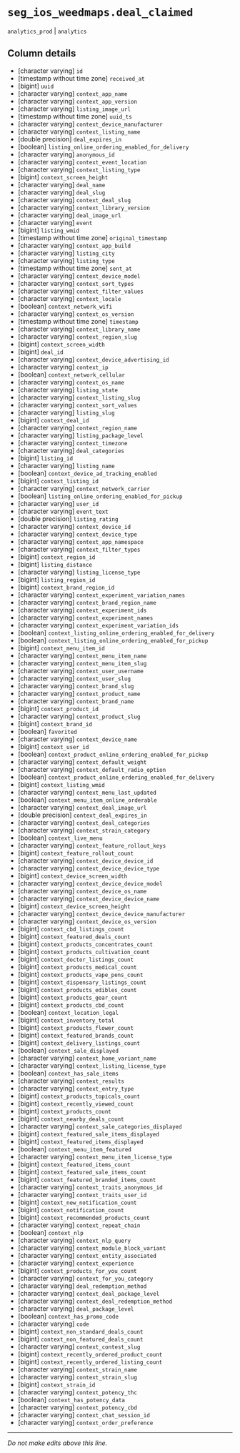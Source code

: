 # `seg_ios_weedmaps.deal_claimed`
`analytics_prod` | `analytics`

## Column details
* [character varying] `id`
* [timestamp without time zone] `received_at`
* [bigint]    `uuid`
* [character varying] `context_app_name`
* [character varying] `context_app_version`
* [character varying] `listing_image_url`
* [timestamp without time zone] `uuid_ts`
* [character varying] `context_device_manufacturer`
* [character varying] `context_listing_name`
* [double precision] `deal_expires_in`
* [boolean]   `listing_online_ordering_enabled_for_delivery`
* [character varying] `anonymous_id`
* [character varying] `context_event_location`
* [character varying] `context_listing_type`
* [bigint]    `context_screen_height`
* [character varying] `deal_name`
* [character varying] `deal_slug`
* [character varying] `context_deal_slug`
* [character varying] `context_library_version`
* [character varying] `deal_image_url`
* [character varying] `event`
* [bigint]    `listing_wmid`
* [timestamp without time zone] `original_timestamp`
* [character varying] `context_app_build`
* [character varying] `listing_city`
* [character varying] `listing_type`
* [timestamp without time zone] `sent_at`
* [character varying] `context_device_model`
* [character varying] `context_sort_types`
* [character varying] `context_filter_values`
* [character varying] `context_locale`
* [boolean]   `context_network_wifi`
* [character varying] `context_os_version`
* [timestamp without time zone] `timestamp`
* [character varying] `context_library_name`
* [character varying] `context_region_slug`
* [bigint]    `context_screen_width`
* [bigint]    `deal_id`
* [character varying] `context_device_advertising_id`
* [character varying] `context_ip`
* [boolean]   `context_network_cellular`
* [character varying] `context_os_name`
* [character varying] `listing_state`
* [character varying] `context_listing_slug`
* [character varying] `context_sort_values`
* [character varying] `listing_slug`
* [bigint]    `context_deal_id`
* [character varying] `context_region_name`
* [character varying] `listing_package_level`
* [character varying] `context_timezone`
* [character varying] `deal_categories`
* [bigint]    `listing_id`
* [character varying] `listing_name`
* [boolean]   `context_device_ad_tracking_enabled`
* [bigint]    `context_listing_id`
* [character varying] `context_network_carrier`
* [boolean]   `listing_online_ordering_enabled_for_pickup`
* [character varying] `user_id`
* [character varying] `event_text`
* [double precision] `listing_rating`
* [character varying] `context_device_id`
* [character varying] `context_device_type`
* [character varying] `context_app_namespace`
* [character varying] `context_filter_types`
* [bigint]    `context_region_id`
* [bigint]    `listing_distance`
* [character varying] `listing_license_type`
* [bigint]    `listing_region_id`
* [bigint]    `context_brand_region_id`
* [character varying] `context_experiment_variation_names`
* [character varying] `context_brand_region_name`
* [character varying] `context_experiment_ids`
* [character varying] `context_experiment_names`
* [character varying] `context_experiment_variation_ids`
* [boolean]   `context_listing_online_ordering_enabled_for_delivery`
* [boolean]   `context_listing_online_ordering_enabled_for_pickup`
* [bigint]    `context_menu_item_id`
* [character varying] `context_menu_item_name`
* [character varying] `context_menu_item_slug`
* [character varying] `context_user_username`
* [character varying] `context_user_slug`
* [character varying] `context_brand_slug`
* [character varying] `context_product_name`
* [character varying] `context_brand_name`
* [bigint]    `context_product_id`
* [character varying] `context_product_slug`
* [bigint]    `context_brand_id`
* [boolean]   `favorited`
* [character varying] `context_device_name`
* [bigint]    `context_user_id`
* [boolean]   `context_product_online_ordering_enabled_for_pickup`
* [character varying] `context_default_weight`
* [character varying] `context_default_radio_option`
* [boolean]   `context_product_online_ordering_enabled_for_delivery`
* [bigint]    `context_listing_wmid`
* [character varying] `context_menu_last_updated`
* [boolean]   `context_menu_item_online_orderable`
* [character varying] `context_deal_image_url`
* [double precision] `context_deal_expires_in`
* [character varying] `context_deal_categories`
* [character varying] `context_strain_category`
* [boolean]   `context_live_menu`
* [character varying] `context_feature_rollout_keys`
* [bigint]    `context_feature_rollout_count`
* [character varying] `context_device_device_id`
* [character varying] `context_device_device_type`
* [bigint]    `context_device_screen_width`
* [character varying] `context_device_device_model`
* [character varying] `context_device_os_name`
* [character varying] `context_device_device_name`
* [bigint]    `context_device_screen_height`
* [character varying] `context_device_device_manufacturer`
* [character varying] `context_device_os_version`
* [bigint]    `context_cbd_listings_count`
* [bigint]    `context_featured_deals_count`
* [bigint]    `context_products_concentrates_count`
* [bigint]    `context_products_cultivation_count`
* [bigint]    `context_doctor_listings_count`
* [bigint]    `context_products_medical_count`
* [bigint]    `context_products_vape_pens_count`
* [bigint]    `context_dispensary_listings_count`
* [bigint]    `context_products_edibles_count`
* [bigint]    `context_products_gear_count`
* [bigint]    `context_products_cbd_count`
* [boolean]   `context_location_legal`
* [bigint]    `context_inventory_total`
* [bigint]    `context_products_flower_count`
* [bigint]    `context_featured_brands_count`
* [bigint]    `context_delivery_listings_count`
* [boolean]   `context_sale_displayed`
* [character varying] `context_home_variant_name`
* [character varying] `context_listing_license_type`
* [boolean]   `context_has_sale_items`
* [character varying] `context_results`
* [character varying] `context_entry_type`
* [bigint]    `context_products_topicals_count`
* [bigint]    `context_recently_viewed_count`
* [bigint]    `context_products_count`
* [bigint]    `context_nearby_deals_count`
* [character varying] `context_sale_categories_displayed`
* [bigint]    `context_featured_sale_items_displayed`
* [bigint]    `context_featured_items_displayed`
* [boolean]   `context_menu_item_featured`
* [character varying] `context_menu_item_license_type`
* [bigint]    `context_featured_items_count`
* [bigint]    `context_featured_sale_items_count`
* [bigint]    `context_featured_branded_items_count`
* [character varying] `context_traits_anonymous_id`
* [character varying] `context_traits_user_id`
* [bigint]    `context_new_notification_count`
* [bigint]    `context_notification_count`
* [bigint]    `context_recommended_products_count`
* [character varying] `context_repeat_chain`
* [boolean]   `context_nlp`
* [character varying] `context_nlp_query`
* [character varying] `context_module_block_variant`
* [character varying] `context_entity_associated`
* [character varying] `context_experience`
* [bigint]    `context_products_for_you_count`
* [character varying] `context_for_you_category`
* [character varying] `deal_redemption_method`
* [character varying] `context_deal_package_level`
* [character varying] `context_deal_redemption_method`
* [character varying] `deal_package_level`
* [boolean]   `context_has_promo_code`
* [character varying] `code`
* [bigint]    `context_non_standard_deals_count`
* [bigint]    `context_non_featured_deals_count`
* [character varying] `context_contest_slug`
* [bigint]    `context_recently_ordered_product_count`
* [bigint]    `context_recently_ordered_listing_count`
* [character varying] `context_strain_name`
* [character varying] `context_strain_slug`
* [bigint]    `context_strain_id`
* [character varying] `context_potency_thc`
* [boolean]   `context_has_potency_data`
* [character varying] `context_potency_cbd`
* [character varying] `context_chat_session_id`
* [character varying] `context_order_preference`

-------------------------------------------------------------------------------
*Do not make edits above this line.*
